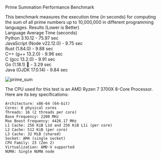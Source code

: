 
Prime Summation Performance Benchmark

This benchmark measures the execution time (in seconds) for computing the sum of all prime numbers up to 10,000,000 in different programming languages.
Results (Lower is Better)  
Language	Average Time (seconds)  
Python 3.10.12	            - 75.97 sec   
JavaScript (Node v22.12.0)	- 9.75  sec   
Rust (1.84.0)	            - 9.88  sec   
C++ (g++ 13.2.0)	        - 9.96  sec   
C (gcc 13.2.0)	            - 9.91  sec   
Go (1.18.1)	             🚀 - 3.29  sec   
Java (OJDK 17.0.14)	        - 9.84  sec   

![prime_sum](https://github.com/user-attachments/assets/16affc00-eb93-41cb-bfae-be48230163d0)


The CPU used for this test is an AMD Ryzen 7 3700X 8-Core Processor. Here are its key specifications:

    Architecture: x86-64 (64-bit)
    Cores: 8 physical cores
    Threads: 16 (2 threads per core)
    Base Frequency: 2200 MHz
    Max Boost Frequency: 4426.17 MHz
    L1 Cache: 256 KiB L1d and 256 KiB L1i (per core)
    L2 Cache: 512 KiB (per core)
    L3 Cache: 32 MiB (shared)
    Socket: AM4 (single socket)
    CPU Family: 23 (Zen 2)
    Virtualization: AMD-V supported
    NUMA: Single NUMA node
